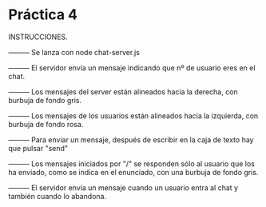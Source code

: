 # Práctica 4

INSTRUCCIONES.

  ——— Se lanza con node chat-server.js

  ——— El servidor envía un mensaje indicando que nº de usuario eres en el chat.

  ——— Los mensajes del server están alineados hacia la derecha, con burbuja de fondo gris.

  ——— Los mensajes de los usuarios están alineados hacia la izquierda, con burbuja de fondo
   rosa.

  ——— Para enviar un mensaje, después de escribir en la caja de texto hay que pulsar "send"

  ——— Los mensajes iniciados por "/" se responden sólo al usuario que los ha enviado, como se
   indica en el enunciado, con una burbuja de fondo gris.

  ——— El servidor envía un mensaje cuando un usuario entra al chat y también cuando lo
  abandona.
